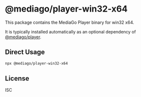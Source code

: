 # @mediago/player-win32-x64

This package contains the MediaGo Player binary for win32 x64.

It is typically installed automatically as an optional dependency of [@mediago/player](https://www.npmjs.com/package/@mediago/player).

## Direct Usage

```bash
npx @mediago/player-win32-x64
```

## License

ISC
